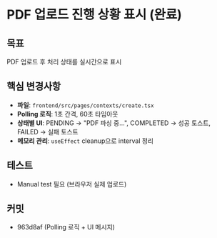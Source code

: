 # PDF 업로드 진행 상황 표시 (완료)

## 목표
PDF 업로드 후 처리 상태를 실시간으로 표시

## 핵심 변경사항
- **파일**: `frontend/src/pages/contexts/create.tsx`
- **Polling 로직**: 1초 간격, 60초 타임아웃
- **상태별 UI**: PENDING → "PDF 파싱 중...", COMPLETED → 성공 토스트, FAILED → 실패 토스트
- **메모리 관리**: `useEffect` cleanup으로 interval 정리

## 테스트
- Manual test 필요 (브라우저 실제 업로드)

## 커밋
- 963d8af (Polling 로직 + UI 메시지)

